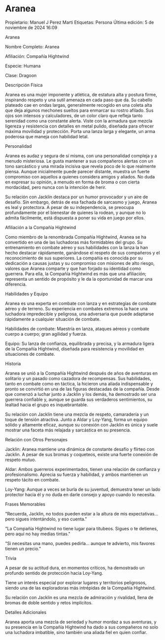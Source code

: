 # Aranea

Propietario: Manuel J Perez Marti
Etiquetas: Persona
Última edición: 5 de noviembre de 2024 16:09

Aranea

Nombre Completo: Aranea

Afiliación: Compañía Hightwind

Especie: Humana

Clase: Dragoon

Descripción Física

Aranea es una mujer imponente y atlética, de estatura alta y postura firme, inspirando respeto y una sutil amenaza en cada paso que da. Su cabello plateado cae en ondas largas, generalmente recogido en una coleta alta que deja algunos mechones sueltos para enmarcar su rostro afilado. Sus ojos son intensos y calculadores, de un color claro que refleja tanto serenidad como una constante alerta. Viste con la armadura que mezcla ligereza y resistencia con detalles en metal pulido, diseñada para ofrecer máxima movilidad y protección. Porta una lanza larga y elegante, un arma poderosa que maneja con habilidad letal.

Personalidad

Aranea es audaz y segura de sí misma, con una personalidad compleja y a menudo misteriosa. Le gusta mantener a sus compañeros alertas con un tono sarcástico y una mirada incisiva que revela poco de lo que realmente piensa. Aunque inicialmente puede parecer distante, muestra un fuerte compromiso con aquellos a quienes considera amigos y aliados. No duda en expresar su opinión, a menudo en forma de broma o con cierta mordacidad, pero nunca con la intención de herir.

Su relación con Jacklin destaca por un humor provocador y un aire de desafío. Sin embargo, detrás de esa fachada de sarcasmo y juego, Aranea es leal y protectora. A pesar de su independencia, se preocupa profundamente por el bienestar de quienes la rodean, y aunque no lo admita fácilmente, está dispuesta a poner su vida en juego por ellos.

Afiliación a la Compañía Hightwind

Como miembro de la renombrada Compañía Hightwind, Aranea se ha convertido en una de las luchadoras más formidables del grupo. Su entrenamiento en combate aéreo y sus habilidades con la lanza la han hecho destacar rápidamente, ganándose el respeto de sus compañeros y el reconocimiento de sus superiores. La compañía es conocida por su dedicación a causas justas y su compromiso con misiones de alto riesgo, valores que Aranea comparte y que han forjado su identidad como guerrera. Para ella, la Compañía Hightwind es más que una afiliación; representa un sentido de propósito y le da la oportunidad de marcar una diferencia.

Habilidades y Equipo

Aranea es una experta en combate con lanza y en estrategias de combate aéreo y de terreno. Su experiencia en combates extremos la hace una luchadora impredecible y peligrosa, una adversaria que puede adaptarse rápidamente a cualquier situación de combate.

Habilidades de combate: Maestría en lanza, ataques aéreos y combate cuerpo a cuerpo; gran agilidad y fuerza.

Equipo: Su lanza de confianza, equilibrada y precisa, y la armadura ligera de la Compañía Hightwind, diseñada para resistencia y movilidad en situaciones de combate.

Historia

Aranea se unió a la Compañía Hightwind después de años de aventuras en solitario y un pasado como cazadora de recompensas. Sus habilidades, tanto en combate como en táctica, la hicieron una aliada indispensable y pronto se convirtió en una de las figuras destacadas de la compañía. Desde que comenzó a luchar junto a Jacklin y los demás, ha demostrado ser una guerrera confiable y, aunque se guarda sus verdaderos sentimientos, su lealtad hacia el grupo es inquebrantable.

Su relación con Jacklin tiene una mezcla de respeto, camaradería y un toque de tensión atractiva. Junto a Aldar y Loy-Yang, forma un equipo sólido y altamente eficaz, aunque su conexión con Jacklin es única y suele mostrar una faceta más relajada y sarcástica en su presencia.

Relación con Otros Personajes

Jacklin: Aranea mantiene una dinámica de constante desafío y flirteo con Jacklin. A pesar de sus bromas y coqueteos, existe una fuerte conexión de respeto mutuo.

Aldar: Ambos guerreros experimentados, tienen una relación de confianza y profesionalismo. Aprecia su fuerza y habilidad, y ambos mantienen un respeto tácito en combate.

Loy-Yang: Aunque a veces se burla de su juventud, demuestra tener un lado protector hacia él y no duda en darle consejo y apoyo cuando lo necesita.

Frases Memorables

"Recuerda, Jacklin, no todos pueden estar a la altura de mis expectativas... pero sigues intentándolo, y eso cuenta."

"La Compañía Hightwind no tiene lugar para titubeos. Sigues o te detienes, pero aquí no hay medias tintas."

"Si necesitas una mano, puedes pedirla… aunque te advierto, mis favores tienen un precio."

Trivia

A pesar de su actitud dura, en momentos críticos, ha demostrado un profundo sentido de protección hacia Loy-Yang.

Tiene un interés especial por explorar lugares y territorios peligrosos, siendo una de las exploradoras más intrépidas de la Compañía Hightwind.

Su relación con Jacklin es una mezcla de admiración y rivalidad, llena de bromas de doble sentido y retos implícitos.

Detalles Adicionales

Aranea aporta una mezcla de seriedad y humor mordaz a sus aventuras, y su presencia en la Compañía Hightwind ha dado a sus compañeros no solo una luchadora imbatible, sino también una aliada fiel en quien confiar.